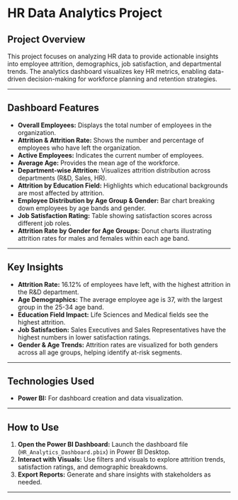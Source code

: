 # HR Data Analytics Project

## Project Overview

This project focuses on analyzing HR data to provide actionable insights into employee attrition, demographics, job satisfaction, and departmental trends. The analytics dashboard visualizes
key HR metrics, enabling data-driven decision-making for workforce planning and retention strategies.

---

## Dashboard Features

- **Overall Employees:** Displays the total number of employees in the organization.
- **Attrition & Attrition Rate:** Shows the number and percentage of employees who have left the organization.
- **Active Employees:** Indicates the current number of employees.
- **Average Age:** Provides the mean age of the workforce.
- **Department-wise Attrition:** Visualizes attrition distribution across departments (R&D, Sales, HR).
- **Attrition by Education Field:** Highlights which educational backgrounds are most affected by attrition.
- **Employee Distribution by Age Group & Gender:** Bar chart breaking down employees by age bands and gender.
- **Job Satisfaction Rating:** Table showing satisfaction scores across different job roles.
- **Attrition Rate by Gender for Age Groups:** Donut charts illustrating attrition rates for males and females within each age band.

---

## Key Insights

- **Attrition Rate:** 16.12% of employees have left, with the highest attrition in the R&D department.
- **Age Demographics:** The average employee age is 37, with the largest group in the 25-34 age band.
- **Education Field Impact:** Life Sciences and Medical fields see the highest attrition.
- **Job Satisfaction:** Sales Executives and Sales Representatives have the highest numbers in lower satisfaction ratings.
- **Gender & Age Trends:** Attrition rates are visualized for both genders across all age groups, helping identify at-risk segments.

---

## Technologies Used

- **Power BI:** For dashboard creation and data visualization.



---

## How to Use

1. **Open the Power BI Dashboard:** Launch the dashboard file (`HR_Analytics_Dashboard.pbix`) in Power BI Desktop.
2. **Interact with Visuals:** Use filters and visuals to explore attrition trends, satisfaction ratings, and demographic breakdowns.
3. **Export Reports:** Generate and share insights with stakeholders as needed.

---



